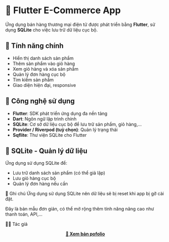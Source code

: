 # 🛒 Flutter E-Commerce App

Ứng dụng bán hàng thương mại điện tử được phát triển bằng **Flutter**, sử dụng **SQLite** cho việc lưu trữ dữ liệu cục bộ.

## 🚀 Tính năng chính

- Hiển thị danh sách sản phẩm
- Thêm sản phẩm vào giỏ hàng
- Xem giỏ hàng và xóa sản phẩm
- Quản lý đơn hàng cục bộ
- Tìm kiếm sản phẩm
- Giao diện hiện đại, responsive
## 🧱 Công nghệ sử dụng

- **Flutter**: SDK phát triển ứng dụng đa nền tảng
- **Dart**: Ngôn ngữ lập trình chính
- **SQLite**: Cơ sở dữ liệu cục bộ để lưu trữ sản phẩm, giỏ hàng,...
- **Provider / Riverpod (tuỳ chọn)**: Quản lý trạng thái
- **Sqflite**: Thư viện SQLite cho Flutter

## 💾 SQLite - Quản lý dữ liệu

Ứng dụng sử dụng SQLite để:

- Lưu trữ danh sách sản phẩm (có thể giả lập)
- Lưu giỏ hàng cục bộ
- Quản lý đơn hàng nếu cần

📝 Ghi chú
Ứng dụng sử dụng SQLite nên dữ liệu sẽ bị reset khi app bị gỡ cài đặt.

Đây là bản mẫu đơn giản, có thể mở rộng thêm tính năng nâng cao như thanh toán, API,...

👨‍💻 Tác giả
<p align="center">
  <a href="https://tuananhhuflit.id.vn/" target="_blank"><strong>🔗 Xem bản pofolio</strong></a>
</p>
